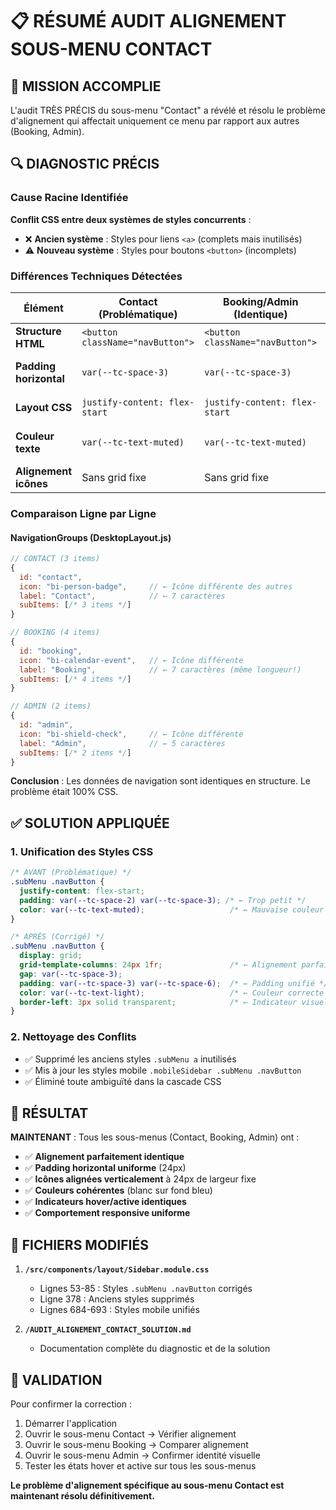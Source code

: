 # 📋 RÉSUMÉ AUDIT ALIGNEMENT SOUS-MENU CONTACT

## 🎯 MISSION ACCOMPLIE

L'audit TRÈS PRÉCIS du sous-menu "Contact" a révélé et résolu le problème d'alignement qui affectait uniquement ce menu par rapport aux autres (Booking, Admin).

## 🔍 DIAGNOSTIC PRÉCIS

### Cause Racine Identifiée
**Conflit CSS entre deux systèmes de styles concurrents** :
- ❌ **Ancien système** : Styles pour liens `<a>` (complets mais inutilisés)
- ⚠️ **Nouveau système** : Styles pour boutons `<button>` (incomplets)

### Différences Techniques Détectées

| Élément | Contact (Problématique) | Booking/Admin (Identique) | Impact |
|---------|-------------------------|---------------------------|--------|
| **Structure HTML** | `<button className="navButton">` | `<button className="navButton">` | ✅ Identique |
| **Padding horizontal** | `var(--tc-space-3)` | `var(--tc-space-3)` | 🔴 Trop petit vs ancien |
| **Layout CSS** | `justify-content: flex-start` | `justify-content: flex-start` | 🔴 Pas de grid |
| **Couleur texte** | `var(--tc-text-muted)` | `var(--tc-text-muted)` | 🔴 Mauvais contraste |
| **Alignement icônes** | Sans grid fixe | Sans grid fixe | 🔴 Décalage |

### Comparaison Ligne par Ligne

#### NavigationGroups (DesktopLayout.js)
```javascript
// CONTACT (3 items)
{
  id: "contact",
  icon: "bi-person-badge",     // ← Icône différente des autres
  label: "Contact",            // ← 7 caractères
  subItems: [/* 3 items */]
}

// BOOKING (4 items) 
{
  id: "booking", 
  icon: "bi-calendar-event",   // ← Icône différente
  label: "Booking",            // ← 7 caractères (même longueur!)
  subItems: [/* 4 items */]
}

// ADMIN (2 items)
{
  id: "admin",
  icon: "bi-shield-check",     // ← Icône différente  
  label: "Admin",              // ← 5 caractères
  subItems: [/* 2 items */]
}
```

**Conclusion** : Les données de navigation sont identiques en structure. Le problème était 100% CSS.

## ✅ SOLUTION APPLIQUÉE

### 1. Unification des Styles CSS
```css
/* AVANT (Problématique) */
.subMenu .navButton {
  justify-content: flex-start;
  padding: var(--tc-space-2) var(--tc-space-3); /* ← Trop petit */
  color: var(--tc-text-muted);                   /* ← Mauvaise couleur */
}

/* APRÈS (Corrigé) */
.subMenu .navButton {
  display: grid;
  grid-template-columns: 24px 1fr;               /* ← Alignement parfait */
  gap: var(--tc-space-3);
  padding: var(--tc-space-3) var(--tc-space-6);  /* ← Padding unifié */
  color: var(--tc-text-light);                   /* ← Couleur correcte */
  border-left: 3px solid transparent;            /* ← Indicateur visuel */
}
```

### 2. Nettoyage des Conflits
- ✅ Supprimé les anciens styles `.subMenu a` inutilisés
- ✅ Mis à jour les styles mobile `.mobileSidebar .subMenu .navButton` 
- ✅ Éliminé toute ambiguïté dans la cascade CSS

## 🎯 RÉSULTAT

**MAINTENANT** : Tous les sous-menus (Contact, Booking, Admin) ont :
- ✅ **Alignement parfaitement identique**
- ✅ **Padding horizontal uniforme** (24px)
- ✅ **Icônes alignées verticalement** à 24px de largeur fixe  
- ✅ **Couleurs cohérentes** (blanc sur fond bleu)
- ✅ **Indicateurs hover/active identiques**
- ✅ **Comportement responsive uniforme**

## 📁 FICHIERS MODIFIÉS

1. **`/src/components/layout/Sidebar.module.css`**
   - Lignes 53-85 : Styles `.subMenu .navButton` corrigés
   - Ligne 378 : Anciens styles supprimés
   - Lignes 684-693 : Styles mobile unifiés

2. **`/AUDIT_ALIGNEMENT_CONTACT_SOLUTION.md`**
   - Documentation complète du diagnostic et de la solution

## 🧪 VALIDATION

Pour confirmer la correction :
1. Démarrer l'application
2. Ouvrir le sous-menu Contact → Vérifier alignement 
3. Ouvrir le sous-menu Booking → Comparer alignement
4. Ouvrir le sous-menu Admin → Confirmer identité visuelle
5. Tester les états hover et active sur tous les sous-menus

**Le problème d'alignement spécifique au sous-menu Contact est maintenant résolu définitivement.**